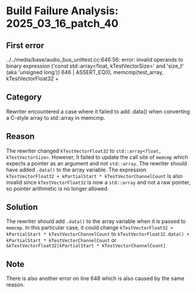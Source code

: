 # Build Failure Analysis: 2025_03_16_patch_40

## First error

../../media/base/audio_bus_unittest.cc:646:56: error: invalid operands to binary expression ('const std::array<float, kTestVectorSize>' and 'size_t' (aka 'unsigned long'))
  646 |     ASSERT_EQ(0, memcmp(test_array, kTestVectorFloat32 +

## Category
Rewriter encountered a case where it failed to add .data() when converting a C-style array to std::array in memcmp.

## Reason
The rewriter changed `kTestVectorFloat32` to `std::array<float, kTestVectorSize>`. However, it failed to update the call site of `memcmp` which expects a pointer as an argument and not `std::array`. The rewriter should have added `.data()` to the array variable. The expression `kTestVectorFloat32 + kPartialStart * kTestVectorChannelCount` is also invalid since `kTestVectorFloat32` is now a `std::array` and not a raw pointer, so pointer arithmetic is no longer allowed.

## Solution
The rewriter should add `.data()` to the array variable when it is passed to `memcmp`. In this particular case, it could change `kTestVectorFloat32 + kPartialStart * kTestVectorChannelCount` to `kTestVectorFloat32.data() + kPartialStart * kTestVectorChannelCount`
or `&kTestVectorFloat32[kPartialStart * kTestVectorChannelCount]`

## Note
There is also another error on line 648 which is also caused by the same reason.